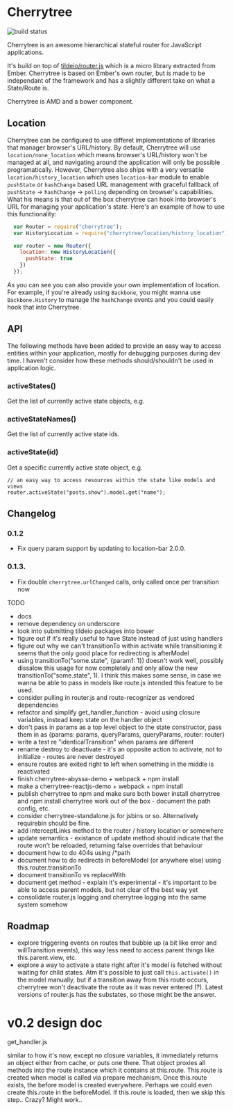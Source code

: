 # Cherrytree

![build status](https://www.codeship.io/projects/bb769230-5ec0-0131-1b78-16ee4fa09096/status)

Cherrytree is an awesome hierarchical stateful router for JavaScript applications.

It's build on top of [tildeio/router.js](https://github.com/tildeio/router.js) which is a micro library extracted from Ember. Cherrytree is based on Ember's own router, but is made to be independant of the framework and has a slightly different take on what a State/Route is.

Cherrytree is AMD and a bower component.

## Location

Cherrytree can be configured to use differet implementations of libraries that manager browser's URL/history. By default, Cherrytree will use `location/none_location` which means browser's URL/history won't be managed at all, and navigating around the application will only be possible programatically. However, Cherrytree also ships with a very versatile `location/history_location` which uses `location-bar` module to enable `pushState` or `hashChange` based URL management with graceful fallback of `pushState` -> `hashChange` -> `polling` depending on browser's capabilities. What his means is that out of the box cherrytree can hook into browser's URL for managing your application's state. Here's an example of how to use this functionality:

```js
  var Router = require("cherrytree");
  var HistoryLocation = require("cherrytree/location/history_location");

  var router = new Router({
    location: new HistoryLocation({
      pushState: true
    })
  });
```

As you can see you can also provide your own implementation of location. For example, if you're already using `Backbone`, you might wanna use `Backbone.History` to manage the `hashChange` events and you could easily hook that into Cherrytree.

## API

The following methods have been added to provide an easy way to access entities within your application, mostly for debugging purposes during dev time. I haven't consider how these methods should/shouldn't be used in application logic.

### activeStates()

Get the list of currently active state objects, e.g.

### activeStateNames()

Get the list of currently active state ids.

### activeState(id)

Get a specific currently active state object, e.g.

```
// an easy way to access resources within the state like models and views
router.activeState("posts.show").model.get("name");
```


## Changelog

### 0.1.2

* Fix query param support by updating to location-bar 2.0.0.

### 0.1.3.

* Fix double `cherrytree.urlChanged` calls, only called once per transition now


TODO
  * docs
  * remove dependency on underscore
  * look into submitting tildeio packages into bower
  * figure out if it's really useful to have State instead of just using handlers
  * figure out why we can't transitionTo within activate while transitioning
    it seems that the only good place for redirecting is afterModel
  * using transitionTo("some.state", {param1: 1}) doesn't work well, possibly dissalow
    this usage for now completely and only allow the new transitionTo("some.state", 1).
    I think this makes some sense, in case we wanna be able to pass in models like route.js
    intended this feature to be used.
  * consider pulling in router.js and route-recognizer as vendored dependencies
  * refactor and simplify get_handler_function - avoid using closure variables, instead keep state on the handler object
  * don't pass in params as a top level object to the state constructor, pass them in as {params: params, queryParams, queryParams, router: router}
  * write a test re "identicalTransition" when params are different
  * rename destroy to deactivate - it's an opposite action to activate, not to initialize - routes are never destroyed
  * ensure routes are exited right to left when something in the middle is reactivated
  * finish cherrytree-abyssa-demo + webpack + npm install
  * make a cherrytree-reactjs-demo + webpack + npm install
  * publish cherrytree to npm and make sure both bower install cherrytree and npm install cherrytree work out of the box - document the path config, etc.
  * consider cherrytree-standalone.js for jsbins or so. Alternatively requirebin should be fine.
  * add interceptLinks method to the router / history location or somewhere
  * update semantics - existance of update method should indicate that the route won't be reloaded, returning false overrides that behaviour
  * document how to do 404s using /*path
  * document how to do redirects in beforeModel (or anywhere else) using this.router.transitionTo
  * document transitionTo vs replaceWith
  * document get method - explain it's experimental - it's important to be able to access parent models, but not clear of the best way yet
  * consolidate router.js logging and cherrytree logging into the same system somehow

## Roadmap

* explore triggering events on routes that bubble up (a bit like error and willTransition events), this way less need to access parent things like this.parent.view, etc.
* explore a way to activate a state right after it's model is fetched without waiting for child states. Atm it's possible to just call `this.activate()` in the model manually, but if a transition away from this route occurs, cherrytree won't deactivate the route as it was never entered (?). Latest versions of router.js has the substates, so those might be the answer.


# v0.2 design doc
  
get_handler.js

similar to how it's now, except no closure variables, it immediately returns an object either from cache, or puts one there. That object proxies all methods into the route instance which it contains at this.route. This.route is created when model is called via prepare mechanism. Once this.route exists, the before model is created everywhere. Perhaps we could even create this.route in the beforeModel. If this.route is loaded, then we skip this step.. Crazy? Might work..
